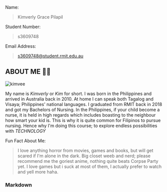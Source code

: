 Name:
>Kimverly Grace Pilapil

Student Number:
>s3609748

Email Address:
>s3609748@student.rmit.edu.au




## ABOUT ME :raising_hand_woman:

![kimvee](https://user-images.githubusercontent.com/62003066/77240397-7334d780-6c39-11ea-9b61-fd48cd3eb4d1.jpg)


My name is *Kimverly* or *Kim* for short.
I was born in the Philippines and arrived in Australia back in 2010.
At home I can speak both Tagalog and Visaya; Philippines' national languages.
I graduated from RMIT back in 2018 and got my Bachelors of Nursing.
In the Philippines, if your child become a nurse, it is held in high regards
which includes boasting to the neighbour how smart your kid is.
This is why it is quite common for Filipinos to pursue nursing.
Hence why I'm doing this course; to explore endless possibilities with *TECHNOLOGY*


Fun Fact About Me:
> I love anything horror from movies, games and books,
   but will get scared if I'm alone in the dark.
>Big closet weeb and nerd; please recommend me the goriest anime,
  nothing quite beats Corpse Party yet.
> I love games but i suck at most of them, I actually prefer to watch and yell more haha.








### Markdown

